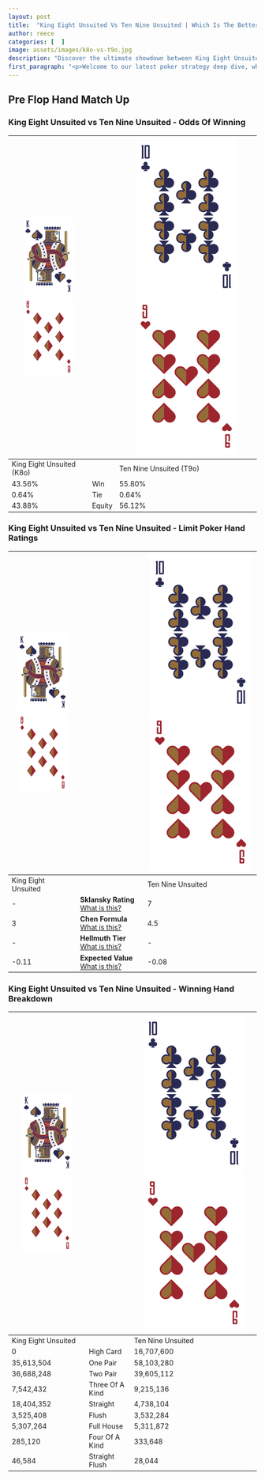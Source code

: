 ```yaml
---
layout: post
title:  "King Eight Unsuited Vs Ten Nine Unsuited | Which Is The Better Hand In Poker? A Complete Guide"
author: reece
categories: [  ]
image: assets/images/k8o-vs-t9o.jpg
description: "Discover the ultimate showdown between King Eight Unsuited and Ten Nine Unsuited in poker! Uncover the odds, strategies, and scenarios where one hand triumphs over the other. Get ready to up your poker game with this thrilling analysis."
first_paragraph: "<p>Welcome to our latest poker strategy deep dive, where we're pitting two distinct hands against each other in a high-stakes showdown: King Eight Unsuited vs Ten Nine Unsuited.</p><p>In the dynamic world of poker, every decision counts, and knowing which hand holds the upper hand is key to your success at the table.</p><p>In this article, we'll dissect these two hands, explore the scenarios where one dominates the other, and equip you with the knowledge to make strategic choices that can tip the odds in your favor.</p><p>Get ready to unravel the intriguing dynamics of these poker hands and elevate your game to new heights.</p>"
---
```




[comment]: # (sp0)

## Pre Flop Hand Match Up

<div class="table hand-ratings" markdown="1"> 



### King Eight Unsuited vs Ten Nine Unsuited - Odds Of Winning


    
| ![image info](assets/images/hand1/K.png) ![image info](assets/images/hand1/8o.png) |  | ![image info](assets/images/hand2/T.png) ![image info](assets/images/hand2/9o.png) |
| -------- | -------- | -------- |
| King Eight Unsuited (K8o) |  | Ten Nine Unsuited (T9o) |
| 43.56% | Win | 55.80% |
| 0.64% | Tie | 0.64% |
| 43.88% | Equity | 56.12% |




[comment]: # (sp1)



### King Eight Unsuited vs Ten Nine Unsuited - Limit Poker Hand Ratings


    
| ![image info](assets/images/hand1/K.png) ![image info](assets/images/hand1/8o.png) |  | ![image info](assets/images/hand2/T.png) ![image info](assets/images/hand2/9o.png) |
| -------- | -------- | -------- |
| King Eight Unsuited |  | Ten Nine Unsuited |
| - | **Sklansky Rating** [What is this?](/sklansky-rating-explained) | 7 |
| 3 | **Chen Formula** [What is this?](/chen-formula-explained) | 4.5 |
| - | **Hellmuth Tier** [What is this?](/Hellmuth-tier-explained) | - |
| -0.11 | **Expected Value** [What is this?](/expected-value-explained) | -0.08 |




[comment]: # (sp2)



### King Eight Unsuited vs Ten Nine Unsuited - Winning Hand Breakdown


    
| ![image info](assets/images/hand1/K.png) ![image info](assets/images/hand1/8o.png) |  | ![image info](assets/images/hand2/T.png) ![image info](assets/images/hand2/9o.png) |
| -------- | -------- | -------- |
| King Eight Unsuited |  | Ten Nine Unsuited |
| 0 | High Card | 16,707,600 |
| 35,613,504 | One Pair | 58,103,280 |
| 36,688,248 | Two Pair | 39,605,112 |
| 7,542,432 | Three Of A Kind | 9,215,136 |
| 18,404,352 | Straight | 4,738,104 |
| 3,525,408 | Flush | 3,532,284 |
| 5,307,264 | Full House | 5,311,872 |
| 285,120 | Four Of A Kind | 333,648 |
| 46,584 | Straight Flush | 28,044 |




[comment]: # (sp3)



</div>

[comment]: # (sp4)



[comment]: # (sp5)

